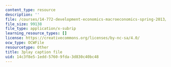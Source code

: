 ```yaml
---
content_type: resource
description: ''
file: /courses/14-772-development-economics-macroeconomics-spring-2013/14c3f8e51edd57609fda3d830c40bc48_MR_Dwrf9yII.vtt
file_size: 99138
file_type: application/x-subrip
learning_resource_types: []
license: https://creativecommons.org/licenses/by-nc-sa/4.0/
ocw_type: OCWFile
resourcetype: Other
title: 3play caption file
uid: 14c3f8e5-1edd-5760-9fda-3d830c40bc48
---
```

